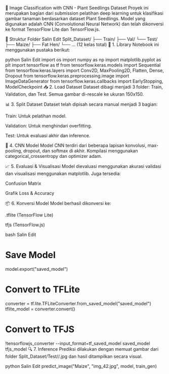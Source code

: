 🌱 Image Classification with CNN - Plant Seedlings Dataset
Proyek ini merupakan bagian dari submission pelatihan deep learning untuk klasifikasi gambar tanaman berdasarkan dataset Plant Seedlings. Model yang digunakan adalah CNN (Convolutional Neural Network) dan telah dikonversi ke format TensorFlow Lite dan TensorFlow.js.

📁 Struktur Folder
Salin
Edit
Split_Dataset/
├── Train/
├── Val/
└── Test/
    ├── Maize/
    ├── Fat Hen/
    └── ... (12 kelas total)
📌 1. Library
Notebook ini menggunakan pustaka berikut:

python
Salin
Edit
import os
import numpy as np
import matplotlib.pyplot as plt
import tensorflow as tf
from tensorflow.keras.models import Sequential
from tensorflow.keras.layers import Conv2D, MaxPooling2D, Flatten, Dense, Dropout
from tensorflow.keras.preprocessing.image import ImageDataGenerator
from tensorflow.keras.callbacks import EarlyStopping, ModelCheckpoint
📥 2. Load Dataset
Dataset dibagi menjadi 3 folder: Train, Validation, dan Test. Semua gambar di-rescale ke ukuran 150x150.

📊 3. Split Dataset
Dataset telah dipisah secara manual menjadi 3 bagian:

Train: Untuk pelatihan model.

Validation: Untuk menghindari overfitting.

Test: Untuk evaluasi akhir dan inference.

🧠 4. CNN Model
Model CNN terdiri dari beberapa lapisan konvolusi, max-pooling, dropout, dan softmax di akhir. Kompilasi menggunakan categorical_crossentropy dan optimizer adam.

📈 5. Evaluasi & Visualisasi
Model dievaluasi menggunakan akurasi validasi dan visualisasi menggunakan matplotlib. Juga tersedia:

Confusion Matrix

Grafik Loss & Accuracy

📦 6. Konversi Model
Model berhasil dikonversi ke:

.tflite (TensorFlow Lite)

tfjs (TensorFlow.js)

bash
Salin
Edit
# Save Model
model.export("saved_model")

# Convert to TFLite
converter = tf.lite.TFLiteConverter.from_saved_model("saved_model")
tflite_model = converter.convert()

# Convert to TFJS
!tensorflowjs_converter --input_format=tf_saved_model saved_model tfjs_model
🔍 7. Inference
Prediksi dilakukan dengan memuat gambar dari folder Split_Dataset/Test/<NamaKelas>/<file>.jpg dan hasil ditampilkan secara visual.

python
Salin
Edit
predict_image("Maize", "img_42.jpg", model, train_gen)
